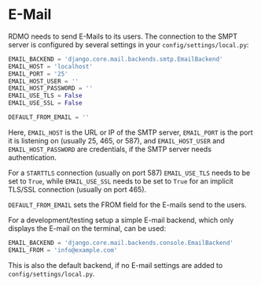 # E-Mail

RDMO needs to send E-Mails to its users. The connection to the SMPT server is configured by several settings in your `config/settings/local.py`:

```python
EMAIL_BACKEND = 'django.core.mail.backends.smtp.EmailBackend'
EMAIL_HOST = 'localhost'
EMAIL_PORT = '25'
EMAIL_HOST_USER = ''
EMAIL_HOST_PASSWORD = ''
EMAIL_USE_TLS = False
EMAIL_USE_SSL = False

DEFAULT_FROM_EMAIL = ''
```

Here, `EMAIL_HOST` is the URL or IP of the SMTP server, `EMAIL_PORT` is the port it is listening on (usually 25, 465, or 587), and  `EMAIL_HOST_USER` and `EMAIL_HOST_PASSWORD` are credentials, if the SMTP server needs authentication.

For a `STARTTLS` connection (usually on port 587) `EMAIL_USE_TLS` needs to be set to `True`, while `EMAIL_USE_SSL` needs to be set to `True` for an implicit TLS/SSL connection (usually on port 465).

`DEFAULT_FROM_EMAIL` sets the FROM field for the E-mails send to the users.

For a development/testing setup a simple E-mail backend, which only displays the E-mail on the terminal, can be used:

```python
EMAIL_BACKEND = 'django.core.mail.backends.console.EmailBackend'
EMAIL_FROM = 'info@example.com'
```

This is also the default backend, if no E-mail settings are added to `config/settings/local.py`.
